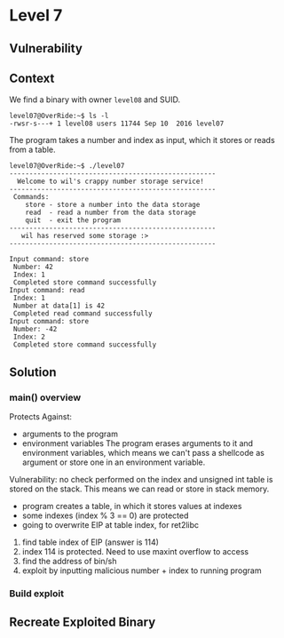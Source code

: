 # Level 7

## Vulnerability



## Context

We find a binary with owner ```level08``` and SUID.
```
level07@OverRide:~$ ls -l
-rwsr-s---+ 1 level08 users 11744 Sep 10  2016 level07
```

The program takes a number and index as input, which it stores or reads from a table.
```
level07@OverRide:~$ ./level07
----------------------------------------------------
  Welcome to wil's crappy number storage service!
----------------------------------------------------
 Commands:
    store - store a number into the data storage
    read  - read a number from the data storage
    quit  - exit the program
----------------------------------------------------
   wil has reserved some storage :>
----------------------------------------------------

Input command: store
 Number: 42
 Index: 1
 Completed store command successfully
Input command: read
 Index: 1
 Number at data[1] is 42
 Completed read command successfully
Input command: store
 Number: -42
 Index: 2
 Completed store command successfully
```

## Solution

### main() overview

Protects Against:
- arguments to the program
- environment variables
The program erases arguments to it and environment variables, which means we can't pass a shellcode as argument or store one in an environment variable. 

Vulnerability: no check performed on the index and unsigned int table is stored on the stack. This means we can read or store in stack memory. 

- program creates a table, in which it stores values at indexes
- some indexes (index % 3 == 0) are protected
- going to overwrite EIP at table index, for ret2libc

1) find table index of EIP (answer is 114)
2) index 114 is protected. Need to use maxint overflow to access
3) find the address of bin/sh
4) exploit by inputting malicious number + index to running program




### Build exploit



## Recreate Exploited Binary


